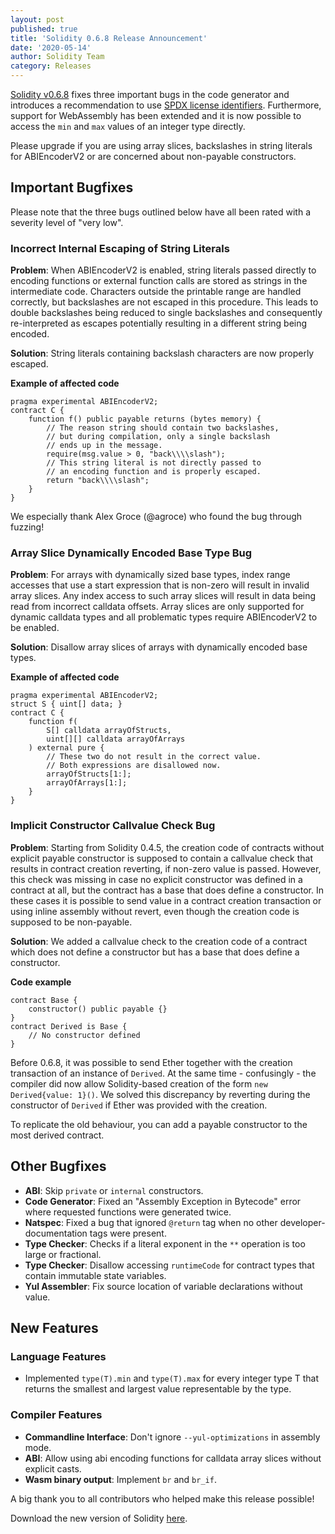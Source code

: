```yaml
---
layout: post
published: true
title: 'Solidity 0.6.8 Release Announcement'
date: '2020-05-14'
author: Solidity Team
category: Releases
---
```


[Solidity v0.6.8](https://github.com/ethereum/solidity/releases/tag/v0.6.8) fixes three important bugs in the code generator and introduces a recommendation to use [SPDX license identifiers](https://spdx.dev/ids/#how). Furthermore, support for WebAssembly has been extended and it is now possible to access the `min` and `max` values of an integer type directly.

Please upgrade if you are using array slices, backslashes in string literals for ABIEncoderV2 or are concerned about non-payable constructors.

## Important Bugfixes

Please note that the three bugs outlined below have all been rated with a severity level of "very low".

### Incorrect Internal Escaping of String Literals

**Problem**: When ABIEncoderV2 is enabled, string literals passed directly to encoding functions or external function calls are stored as strings in the intermediate code. Characters outside the printable range are handled correctly, but backslashes are not escaped in this procedure. This leads to double backslashes being reduced to single backslashes and consequently re-interpreted as escapes potentially resulting in a different string being encoded.

**Solution**: String literals containing backslash characters are now properly escaped.

**Example of affected code**

```solidity
pragma experimental ABIEncoderV2;
contract C {
    function f() public payable returns (bytes memory) {
        // The reason string should contain two backslashes,
        // but during compilation, only a single backslash
        // ends up in the message.
        require(msg.value > 0, "back\\\\slash");
        // This string literal is not directly passed to
        // an encoding function and is properly escaped.
        return "back\\\\slash";
    }
}
```

We especially thank Alex Groce (@agroce) who found the bug through fuzzing!

### Array Slice Dynamically Encoded Base Type Bug

**Problem**: For arrays with dynamically sized base types, index range accesses that use a start expression that is non-zero will result in invalid array slices. Any index access to such array slices will result in data being read from incorrect calldata offsets. Array slices are only supported for dynamic calldata types and all problematic types require ABIEncoderV2 to be enabled.

**Solution**: Disallow array slices of arrays with dynamically encoded base types.

**Example of affected code**

```solidity
pragma experimental ABIEncoderV2;
struct S { uint[] data; }
contract C {
    function f(
        S[] calldata arrayOfStructs,
        uint[][] calldata arrayOfArrays
    ) external pure {
        // These two do not result in the correct value.
        // Both expressions are disallowed now.
        arrayOfStructs[1:];
        arrayOfArrays[1:];
    }
}

```
 

### Implicit Constructor Callvalue Check Bug

**Problem**: Starting from Solidity 0.4.5, the creation code of contracts without explicit payable constructor is supposed to contain a callvalue check that results in contract creation reverting, if non-zero value is passed. However, this check was missing in case no explicit constructor was defined in a contract at all, but the contract has a base that does define a constructor. In these cases it is possible to send value in a contract creation transaction or using inline assembly without revert, even though the creation code is supposed to be non-payable.

**Solution**: We added a callvalue check to the creation code of a contract which does not define a constructor but has a base that does define a constructor.

**Code example**

```solidity
contract Base {
    constructor() public payable {}
}
contract Derived is Base {
    // No constructor defined
}
```

Before 0.6.8, it was possible to send Ether together with the creation
transaction of an instance of ``Derived``. At the same time - confusingly -
the compiler did now allow Solidity-based creation of the form
``new Derived{value: 1}()``. We solved this discrepancy by reverting
during the constructor of ``Derived`` if Ether was provided with the creation.

To replicate the old behaviour, you can add a payable constructor to the most
derived contract.

## Other Bugfixes

* **ABI**: Skip `private` or `internal` constructors.
* **Code Generator**: Fixed an "Assembly Exception in Bytecode" error where requested functions were generated twice.
* **Natspec**: Fixed a bug that ignored `@return` tag when no other developer-documentation tags were present.
* **Type Checker**: Checks if a literal exponent in the `**` operation is too large or fractional.
* **Type Checker**: Disallow accessing `runtimeCode` for contract types that contain immutable state variables.
* **Yul Assembler**: Fix source location of variable declarations without value.

## New Features

### Language Features
* Implemented `type(T).min` and `type(T).max` for every integer type T that returns the smallest and largest value representable by the type.

### Compiler Features
* **Commandline Interface**: Don't ignore `--yul-optimizations` in assembly mode.
* **ABI**: Allow using abi encoding functions for calldata array slices without explicit casts.
* **Wasm binary output**: Implement `br` and `br_if`.

A big thank you to all contributors who helped  make this release possible!

Download the new version of Solidity [here](https://github.com/ethereum/solidity/releases/tag/v0.6.8).
